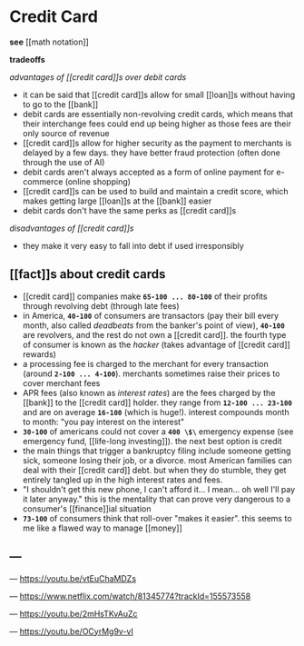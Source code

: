 # Credit Card

**see** [[math notation]]

**tradeoffs**

_advantages of [[credit card]]s over debit cards_

- it can be said that [[credit card]]s allow for small [[loan]]s without having to go to the [[bank]]
- debit cards are essentially non-revolving credit cards, which means that their interchange fees could end up being higher as those fees are their only source of revenue
- [[credit card]]s allow for higher security as the payment to merchants is delayed by a few days. they have better fraud protection (often done through the use of AI)
- debit cards aren't always accepted as a form of online payment for e-commerce (online shopping)
- [[credit card]]s can be used to build and maintain a credit score, which makes getting large [[loan]]s at the [[bank]] easier
- debit cards don't have the same perks as [[credit card]]s

_disadvantages of [[credit card]]s_

- they make it very easy to fall into debt if used irresponsibly

## [[fact]]s about credit cards

- [[credit card]] companies make **`65-100 ... 80-100`** of their profits through revolving debt (through late fees)
- in America, **`40-100`** of consumers are transactors (pay their bill every month, also called _deadbeats_ from the banker's point of view), **`40-100`** are revolvers, and the rest do not own a [[credit card]]. the fourth type of consumer is known as the _hacker_ (takes advantage of [[credit card]] rewards)
- a processing fee is charged to the merchant for every transaction (around **`2-100 ... 4-100`**). merchants sometimes raise their prices to cover merchant fees
- APR fees (also known as _interest rates_) are the fees charged by the [[bank]] to the [[credit card]] holder. they range from **`12-100 ... 23-100`** and are on average **`16-100`** (which is huge!). interest compounds month to month: "you pay interest on the interest"
- **`30-100`** of americans could not cover a **`400 \$\`** emergency expense (see emergency fund, [[life-long investing]]). the next best option is credit
- the main things that trigger a bankruptcy filing include someone getting sick, someone losing their job, or a divorce. most American families can deal with their [[credit card]] debt. but when they do stumble, they get entirely tangled up in the high interest rates and fees.
- "I shouldn't get this new phone, I can't afford it... I mean... oh well I'll pay it later anyway." this is the mentality that can prove very dangerous to a consumer's [[finance]]ial situation
- **`73-100`** of consumers think that roll-over "makes it easier". this seems to me like a flawed way to manage [[money]]

## &mdash;

&mdash; <https://youtu.be/vtEuChaMDZs>

&mdash; <https://www.netflix.com/watch/81345774?trackId=155573558>

&mdash; <https://youtu.be/2mHsTKvAuZc>

&mdash; <https://youtu.be/OCyrMg9v-vI>
